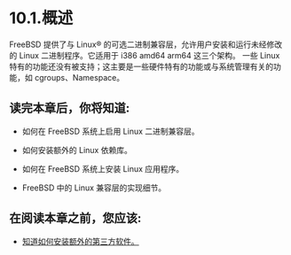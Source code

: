 # 10.1.概述

 FreeBSD 提供了与 Linux® 的可选二进制兼容层，允许用户安装和运行未经修改的 Linux 二进制程序。它适用于 i386 amd64 arm64 这三个架构。
 一些 Linux 特有的功能还没有被支持；这主要是一些硬件特有的功能或与系统管理有关的功能，如 cgroups、Namespace。

## 读完本章后，你将知道:

+ 如何在 FreeBSD 系统上启用 Linux 二进制兼容层。

+ 如何安装额外的 Linux 依赖库。

+ 如何在 FreeBSD 系统上安装 Linux 应用程序。

+ FreeBSD 中的 Linux 兼容层的实现细节。

## 在阅读本章之前，您应该:

+ [知道如何安装额外的第三方软件。](../di-4-zhang-an-zhuang-ying-yong-cheng-xu-package-he-port/4.1.-gai-shu.md)
